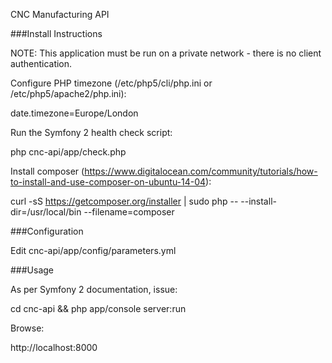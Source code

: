 CNC Manufacturing API

###Install Instructions

NOTE: This application must be run on a private network - there is no client authentication.

Configure PHP timezone (/etc/php5/cli/php.ini or /etc/php5/apache2/php.ini):

date.timezone=Europe/London

Run the Symfony 2 health check script:

php cnc-api/app/check.php

Install composer (https://www.digitalocean.com/community/tutorials/how-to-install-and-use-composer-on-ubuntu-14-04):

curl -sS https://getcomposer.org/installer | sudo php -- --install-dir=/usr/local/bin --filename=composer

###Configuration

Edit cnc-api/app/config/parameters.yml

###Usage

As per Symfony 2 documentation, issue:

cd cnc-api && php app/console server:run

Browse:

http://localhost:8000